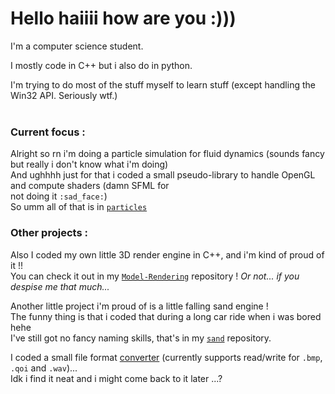 # Hello haiiii how are you :)))

I'm a computer science student.

I mostly code in C++ but i also do in python.

I'm trying to do most of the stuff myself to learn stuff (except handling the Win32 API. Seriously wtf.)\
<br>
### Current focus : 
Alright so rn i'm doing a particle simulation for fluid dynamics (sounds fancy but really i don't know what i'm doing)\
And ughhhh just for that i coded a small pseudo-library to handle OpenGL and compute shaders (damn SFML for\
not doing it `:sad_face:`)\
So umm all of that is in <a href=https://github.com/DiggerDwarf/particles>`particles`</a>


### Other projects :
Also I coded my own little 3D render engine in C++, and i'm kind of proud of it !!\
You can check it out in my <a href=https://github.com/DiggerDwarf/Model-Rendering>`Model-Rendering`</a> repository ! *Or not... if you despise me that much...*

Another little project i'm proud of is a little falling sand engine !\
The funny thing is that i coded that during a long car ride when i was bored hehe\
I've still got no fancy naming skills, that's in my <a href=https://github.com/DiggerDwarf/sand>`sand`</a> repository.

I coded a small file format <a href=https://github.com/DiggerDwarf/converter>converter</a> (currently supports read/write for `.bmp`, `.qoi` and `.wav`)...\
Idk i find it neat and i might come back to it later ...?
